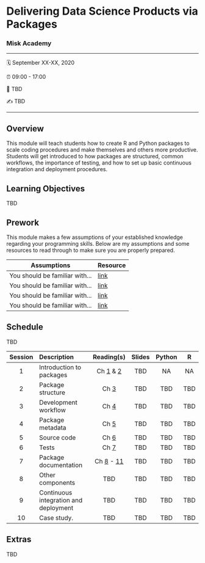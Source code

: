 Delivering Data Science Products via Packages
================

### Misk Academy

-----

:spiral_calendar: September XX-XX, 2020  

:alarm_clock:     09:00 - 17:00  

:hotel:           TBD  

:writing_hand:    TBD

-----

## Overview

This module will teach students how to create R and Python packages to scale coding procedures and make themselves and others more productive. Students will get introduced to how packages are structured, common workflows, the importance of testing, and how to set up basic continuous integration and deployment procedures.

## Learning Objectives

TBD

## Prework

This module makes a few assumptions of your established knowledge regarding your programming skills. Below are my assumptions and some resources to read through to make sure you are properly prepared.

| Assumptions                       | Resource      
| --------------------------------- | ------------- |
| You should be familiar with...    | [link](https://github.com/misk-data-science/misk-packages) | 
| You should be familiar with...    | [link](https://github.com/misk-data-science/misk-packages) | 
| You should be familiar with...    | [link](https://github.com/misk-data-science/misk-packages) | 
| You should be familiar with...    | [link](https://github.com/misk-data-science/misk-packages) | 


## Schedule

TBD


| Session       | Description                          | Reading(s)    | Slides     | Python        | R             |
| :-----------: | :----------------------------------- | :-----------: | :-----------: | :-----------: | :-----------: |
| 1             | Introduction to packages             | Ch [1](https://misk-data-science.github.io/misk-packages/) & [2](https://misk-data-science.github.io/misk-packages/intro.html)      | TBD            | NA            | NA            |
| 2             | Package structure                    | Ch [3](https://misk-data-science.github.io/misk-packages/structure.html)     | TBD           | TBD           | TBD           |
| 3             | Development workflow                 | Ch [4](https://misk-data-science.github.io/misk-packages/workflow.html)      | TBD           | TBD           | TBD           |
| 4             | Package metadata                     | Ch [5](https://misk-data-science.github.io/misk-packages/metadata.html)      | TBD           | TBD           | TBD           |
| 5             | Source code                          | Ch [6](https://misk-data-science.github.io/misk-packages/code.html)          | TBD           | TBD           | TBD           |
| 6             | Tests                                | Ch [7](https://misk-data-science.github.io/misk-packages/test.html)          | TBD           | TBD           | TBD           |
| 7             | Package documentation                | Ch [8](https://misk-data-science.github.io/misk-packages/object-docs.html) - [11](https://misk-data-science.github.io/misk-packages/website.html)   | TBD           | TBD           | TBD           |
| 8             | Other components                     | TBD           | TBD           | TBD           | TBD           |
| 9             | Continuous integration and deployment | TBD          | TBD           | TBD           | TBD           |
| 10            | Case study.                          | TBD           | TBD           | TBD           | TBD           |


## Extras

TBD

